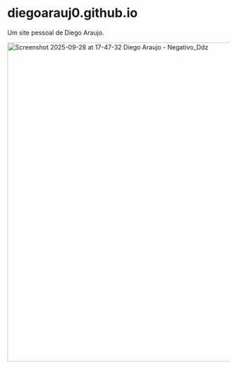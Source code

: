 # diegoarauj0.github.io
 Um site pessoal de Diego Araujo.
 
<img width="1344" height="722" alt="Screenshot 2025-09-28 at 17-47-32 Diego Araujo - Negativo_Ddz" src="https://github.com/user-attachments/assets/77dd32a7-dbe2-43a7-b186-809d3581e0fe" />
